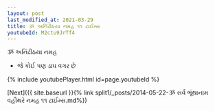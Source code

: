 ```yaml
---
layout: post
last_modified_at: 2021-03-29
title: ૐ અનિંઢીઠયા નમહ ૧૧ ટાઈમ્સ
youtubeId: M2ctu9JrTf4
---
```

 
 
 ૐ અનિંઢીઠયા નમહ  
 
 -  જે કોઈ પણ ડાઘ વગર છે 
 
  
 
  
 
 
 
 
 
 


{% include youtubePlayer.html id=page.youtubeId %}
 
[Next]({{ site.baseurl }}{% link  split1/_posts/2014-05-22-ૐ સર્વ ભૂંથાનામ વહીથરે નમહ ૧૧ ટાઈમ્સ.md%})
 
